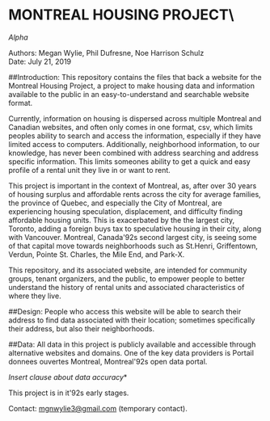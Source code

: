 # MONTREAL HOUSING PROJECT\
*Alpha*

Authors: Megan Wylie, Phil Dufresne, Noe Harrison Schulz\
Date: July 21, 2019

##Introduction:
This repository contains the files that back a website for the Montreal Housing Project, a project to make housing data and information available to the public in an easy-to-understand and searchable website format.

Currently, information on housing is dispersed across multiple Montreal and Canadian websites, and often only comes in one format, csv, which limits peoples ability to search and access the information, especially if they have limited access to computers. Additionally, neighborhood information, to our knowledge, has never been combined with address searching and address specific information. This limits someones ability to get a quick and easy profile of a rental unit they live in or want to rent.

This project is important in the context of Montreal, as, after over 30 years of housing surplus and affordable rents across the city for average families, the province of Quebec, and especially the City of Montreal, are experiencing housing speculation, displacement, and difficulty finding affordable housing units. This is exacerbated by the the largest city, Toronto, adding a foreign buys tax to speculative housing in their city, along with Vancouver. Montreal, Canada\'92s second largest city, is seeing some of that capital move towards neighborhoods such as St.Henri, Griffentown, Verdun, Pointe St. Charles, the Mile End, and Park-X.

This repository, and its associated website, are intended for community groups, tenant organizers, and the public, to empower people to better understand the history of rental units and associated characteristics of where they live.

##Design:
People who access this website will be able to search their address to find data associated with their location; sometimes specifically their address, but also their neighborhoods.

##Data:
All data in this project is publicly available and accessible through alternative websites and domains. One of the key data providers is Portail donnees ouvertes Montreal, Montreal\'92s open data portal.

*Insert clause about data accuracy**

This project is in it\'92s early stages.

Contact: mgnwylie3@gmail.com (temporary contact).
